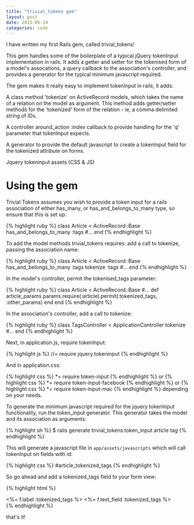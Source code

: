 ```yaml
---
title: "trivial_tokens gem"
layout: post
date: 2015-06-14
categories: code
---
```


I have written my first Rails gem, called trivial_tokens!

This gem handles some of the boilerplate of a typical jQuery tokenInput implementation in rails. It adds a getter and setter for the tokenised form of a model's assocations, a query callback to the association's controller, and provides a generator for the typical minimum javascript required.

The gem makes it really easy to implement tokenInput in rails, it adds:


A class method 'tokenize' on ActiveRecord models, which takes the name of a relation on the model as argument. This method adds getter/setter methods for the 'tokenized' form of the relation - ie, a comma delimited string of IDs.

A controller around_action :index callback to provide handling for the 'q' parameter that tokenInput expects.

A generator to provide the default javascript to create a tokenInput field for the tokenized attribute on forms.

Jquery tokeninput assets (CSS & JS)

Using the gem
=====

Trivial Tokens assumes you wish to provide a token input for a rails association of either has_many, or has_and_belongs_to_many type, so ensure that this is set up.

{% highlight ruby %}
class Article < ActiveRecord::Base
  has_and_belongs_to_many :tags
  #...
end
{% endhighlight %}

To add the model methods trivial_tokens requires: add a call to tokenize, passing the association name:

{% highlight ruby %}
class Article < ActiveRecord::Base
  has_and_belongs_to_many :tags
  tokenize :tags
  #...
end
{% endhighlight %}

In the model's controller, permit the tokenised_tags parameter:

{% highlight ruby %}
class Article < ActiveRecord::Base
  #...
  def article_params
    params.require(:article).permit(:tokenized_tags, :other_params)
  end
end
{% endhighlight %}

In the association's controller, add a call to tokenize:


{% highlight ruby %}
class TagsController < ApplicationController
  tokenize
  #...
end
{% endhighlight %}

Next, in application.js, require tokenInput:

{% highlight js %}
//= require jquery.tokeninput
{% endhighlight %}

And in application.css:

{% highlight css %}
*= require token-input
{% endhighlight %}
or
{% highlight css %}
*= require token-input-facebook
{% endhighlight %}
or
{% highlight css %}
*= require token-input-mac
{% endhighlight %}
depending on your needs.


To generate the minimum javascript required for the jquery tokenInput functionality, run the token_input generator. This generator takes the model and its association as arguments:

{% highlight sh %}
$ rails generate trivial_tokens:token_input article tag
{% endhighlight %}

This will generate a javascript file in `app/assets/javascripts` which will call tokenInput on fields with id:

{% highlight css %}
#article_tokenized_tags
{% endhighlight %}

So go ahead and add a tokenized_tags field to your form view:

{% highlight html %}
<!-- ... -->
<div class="field">
  <%= f.label :tokenized_tags %>
  <%= f.text_field :tokenized_tags %>
</div>
<!-- ... -->
{% endhighlight %}

that's it!
